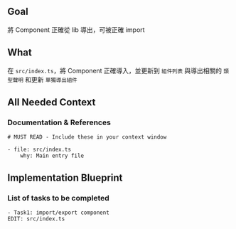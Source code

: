 ## Goal

將 Component 正確從 lib 導出，可被正確 import

## What

在 `src/index.ts`，將 Component 正確導入，並更新到 `組件列表` 與導出相關的 `類型聲明` 和更新 `單獨導出組件`

## All Needed Context

### Documentation & References

```
# MUST READ - Include these in your context window

- file: src/index.ts
    why: Main entry file

```

## Implementation Blueprint

### List of tasks to be completed

```
- Task1: import/export component
EDIT: src/index.ts
```
